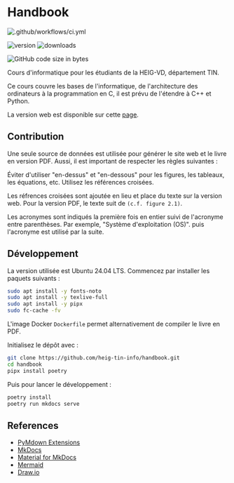 # Handbook

![.github/workflows/ci.yml](https://github.com/heig-tin-info/handbook/workflows/.github/workflows/ci.yml/badge.svg?branch=master)

![version](https://img.shields.io/github/v/release/heig-tin-info/handbook)
![downloads](https://img.shields.io/github/downloads/heig-tin-info/handbook/latest/total)

![GitHub code size in bytes](https://img.shields.io/github/languages/code-size/heig-tin-info/handbook)

Cours d'informatique pour les étudiants de la HEIG-VD, département TIN.

Ce cours couvre les bases de l'informatique, de l'architecture des ordinateurs à la programmation en C, il est prévu de l'étendre à C++ et Python.

La version web est disponible sur cette [page](https://heig-tin-info.github.io/handbook/).

## Contribution

Une seule source de données est utilisée pour générer le site web et le livre en version PDF. Aussi, il est important de respecter les règles suivantes :

Éviter d'utiliser "en-dessus" et "en-dessous" pour les figures, les tableaux, les équations, etc. Utilisez les références croisées.

Les réfrences croisées sont ajoutée en lieu et place du texte sur la version web. Pour la version PDF, le texte suit de `(c.f. figure 2.1)`.

Les acronymes sont indiqués la première fois en entier suivi de l'acronyme entre parenthèses. Par exemple, "Système d'exploitation (OS)". puis l'acronyme est utilisé par la suite.

## Développement

La version utilisée est Ubuntu 24.04 LTS. Commencez par installer les paquets suivants :

```bash
sudo apt install -y fonts-noto
sudo apt install -y texlive-full
sudo apt install -y pipx
sudo fc-cache -fv
```

L'image Docker `Dockerfile` permet alternativement de compiler le livre en PDF.

Initialisez le dépôt  avec :

```bash
git clone https://github.com/heig-tin-info/handbook.git
cd handbook
pipx install poetry
```

Puis pour lancer le développement :

```bash
poetry install
poetry run mkdocs serve
```

## References

- [PyMdown Extensions](https://facelessuser.github.io/pymdown-extensions)
- [MkDocs](https://www.mkdocs.org/)
- [Material for MkDocs](https://squidfunk.github.io/mkdocs-material/)
- [Mermaid](https://mermaid.js.org/)
- [Draw.io](https://www.draw.io/)